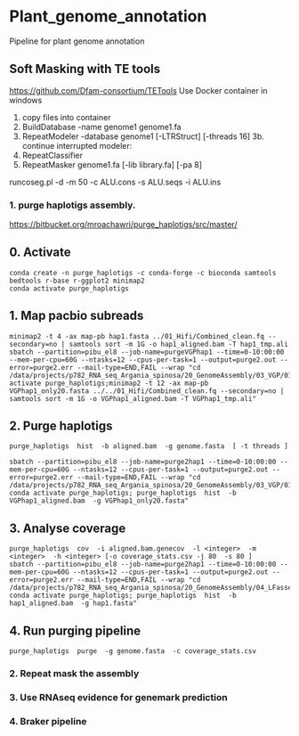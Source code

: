 # Plant_genome_annotation
Pipeline for plant genome annotation



## Soft Masking with TE tools
https://github.com/Dfam-consortium/TETools
Use Docker container in windows 


1. copy files into container
2. BuildDatabase -name genome1 genome1.fa
3. RepeatModeler -database genome1 [-LTRStruct] [-threads 16]
3b. continue interrupted modeler:
4. RepeatClassifier
5. RepeatMasker genome1.fa [-lib library.fa] [-pa 8]

runcoseg.pl -d -m 50 -c ALU.cons -s ALU.seqs -i ALU.ins









### 1. purge haplotigs assembly.
https://bitbucket.org/mroachawri/purge_haplotigs/src/master/
## 0. Activate

    conda create -n purge_haplotigs -c conda-forge -c bioconda samtools bedtools r-base r-ggplot2 minimap2
    conda activate purge_haplotigs

## 1. Map pacbio subreads

    minimap2 -t 4 -ax map-pb hap1.fasta ../01_Hifi/Combined_clean.fq --secondary=no | samtools sort -m 1G -o hap1_aligned.bam -T hap1_tmp.ali
    sbatch --partition=pibu_el8 --job-name=purgeVGPhap1 --time=0-10:00:00 --mem-per-cpu=60G --ntasks=12 --cpus-per-task=1 --output=purge2.out --error=purge2.err --mail-type=END,FAIL --wrap "cd /data/projects/p782_RNA_seq_Argania_spinosa/20_GenomeAssembly/03_VGP/01_hap1;conda activate purge_haplotigs;minimap2 -t 12 -ax map-pb VGPhap1_only20.fasta ../../01_Hifi/Combined_clean.fq --secondary=no | samtools sort -m 1G -o VGPhap1_aligned.bam -T VGPhap1_tmp.ali"

## 2. Purge haplotigs

    purge_haplotigs  hist  -b aligned.bam  -g genome.fasta  [ -t threads ]

    sbatch --partition=pibu_el8 --job-name=purge2hap1 --time=0-10:00:00 --mem-per-cpu=60G --ntasks=12 --cpus-per-task=1 --output=purge2.out --error=purge2.err --mail-type=END,FAIL --wrap "cd /data/projects/p782_RNA_seq_Argania_spinosa/20_GenomeAssembly/03_VGP/01_hap1; conda activate purge_haplotigs; purge_haplotigs  hist  -b VGPhap1_aligned.bam  -g VGPhap1_only20.fasta"


## 3. Analyse coverage

    purge_haplotigs  cov  -i aligned.bam.genecov  -l <integer>  -m <integer>  -h <integer> [-o coverage_stats.csv -j 80  -s 80 ]
    sbatch --partition=pibu_el8 --job-name=purge2hap1 --time=0-10:00:00 --mem-per-cpu=60G --ntasks=12 --cpus-per-task=1 --output=purge2.out --error=purge2.err --mail-type=END,FAIL --wrap "cd /data/projects/p782_RNA_seq_Argania_spinosa/20_GenomeAssembly/04_LFassembly; conda activate purge_haplotigs; purge_haplotigs  hist  -b hap1_aligned.bam  -g hap1.fasta"

## 4. Run purging pipeline

    purge_haplotigs  purge  -g genome.fasta  -c coverage_stats.csv



### 2. Repeat mask the assembly

### 3. Use RNAseq evidence for genemark prediction

### 4. Braker pipeline
